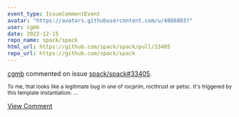 ```yaml
---
event_type: IssueCommentEvent
avatar: "https://avatars.githubusercontent.com/u/4886803?"
user: cgmb
date: 2022-12-15
repo_name: spack/spack
html_url: https://github.com/spack/spack/pull/33405
repo_url: https://github.com/spack/spack
---
```


<a href='https://github.com/cgmb' target='_blank'>cgmb</a> commented on issue <a href='https://github.com/spack/spack/pull/33405' target='_blank'>spack/spack#33405</a>.

<small>To me, that looks like a legitimate bug in one of rocprim, rocthrust or petsc. It's triggered by this template instantiation:...</small>

<a href='https://github.com/spack/spack/pull/33405' target='_blank'>View Comment</a>